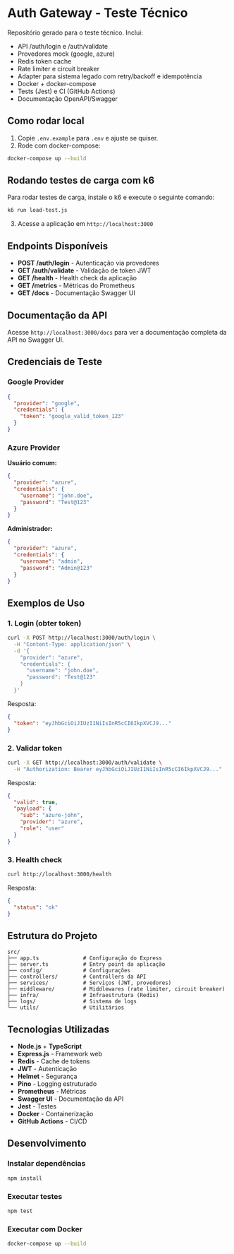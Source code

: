 # Auth Gateway - Teste Técnico

Repositório gerado para o teste técnico. Inclui:

- API /auth/login e /auth/validate
- Provedores mock (google, azure)
- Redis token cache
- Rate limiter e circuit breaker
- Adapter para sistema legado com retry/backoff e idempotência
- Docker + docker-compose
- Tests (Jest) e CI (GitHub Actions)
- Documentação OpenAPI/Swagger

## Como rodar local

1. Copie `.env.example` para `.env` e ajuste se quiser.
2. Rode com docker-compose:

```bash
docker-compose up --build
```

## Rodando testes de carga com k6
Para rodar testes de carga, instale o k6 e execute o seguinte comando:

```bash
k6 run load-test.js
```

3. Acesse a aplicação em `http://localhost:3000`

## Endpoints Disponíveis

- **POST /auth/login** - Autenticação via provedores
- **GET /auth/validate** - Validação de token JWT
- **GET /health** - Health check da aplicação
- **GET /metrics** - Métricas do Prometheus
- **GET /docs** - Documentação Swagger UI

## Documentação da API

Acesse `http://localhost:3000/docs` para ver a documentação completa da API no Swagger UI.

## Credenciais de Teste

### Google Provider
```json
{
  "provider": "google",
  "credentials": {
    "token": "google_valid_token_123"
  }
}
```

### Azure Provider

**Usuário comum:**
```json
{
  "provider": "azure",
  "credentials": {
    "username": "john.doe",
    "password": "Test@123"
  }
}
```

**Administrador:**
```json
{
  "provider": "azure",
  "credentials": {
    "username": "admin",
    "password": "Admin@123"
  }
}
```

## Exemplos de Uso

### 1. Login (obter token)

```bash
curl -X POST http://localhost:3000/auth/login \
  -H "Content-Type: application/json" \
  -d '{
    "provider": "azure",
    "credentials": {
      "username": "john.doe",
      "password": "Test@123"
    }
  }'
```

Resposta:
```json
{
  "token": "eyJhbGciOiJIUzI1NiIsInR5cCI6IkpXVCJ9..."
}
```

### 2. Validar token

```bash
curl -X GET http://localhost:3000/auth/validate \
  -H "Authorization: Bearer eyJhbGciOiJIUzI1NiIsInR5cCI6IkpXVCJ9..."
```

Resposta:
```json
{
  "valid": true,
  "payload": {
    "sub": "azure-john",
    "provider": "azure",
    "role": "user"
  }
}
```

### 3. Health check

```bash
curl http://localhost:3000/health
```

Resposta:
```json
{
  "status": "ok"
}
```

## Estrutura do Projeto

```
src/
├── app.ts              # Configuração do Express
├── server.ts           # Entry point da aplicação
├── config/             # Configurações
├── controllers/        # Controllers da API
├── services/           # Serviços (JWT, provedores)
├── middleware/         # Middlewares (rate limiter, circuit breaker)
├── infra/              # Infraestrutura (Redis)
├── logs/               # Sistema de logs
└── utils/              # Utilitários
```

## Tecnologias Utilizadas

- **Node.js** + **TypeScript**
- **Express.js** - Framework web
- **Redis** - Cache de tokens
- **JWT** - Autenticação
- **Helmet** - Segurança
- **Pino** - Logging estruturado
- **Prometheus** - Métricas
- **Swagger UI** - Documentação da API
- **Jest** - Testes
- **Docker** - Containerização
- **GitHub Actions** - CI/CD

## Desenvolvimento

### Instalar dependências
```bash
npm install
```

### Executar testes
```bash
npm test
```

### Executar com Docker
```bash
docker-compose up --build
```


 